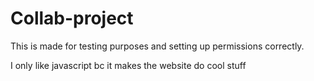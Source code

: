 # Collab-project
This is made for testing purposes and setting up permissions correctly.


I only like javascript bc it makes the website do cool stuff
